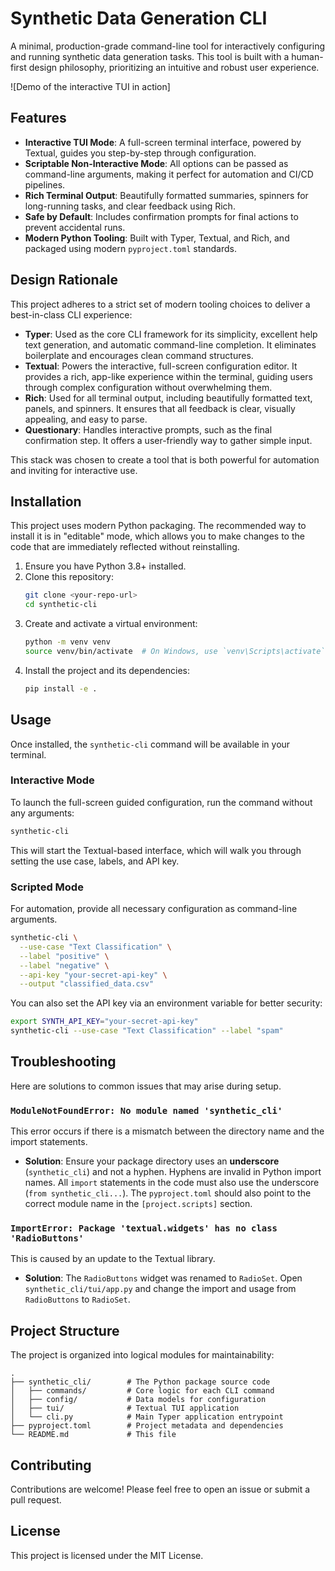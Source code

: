 # Synthetic Data Generation CLI

A minimal, production-grade command-line tool for interactively configuring and running synthetic data generation tasks. This tool is built with a human-first design philosophy, prioritizing an intuitive and robust user experience.

\![Demo of the interactive TUI in action]

## Features

  * **Interactive TUI Mode**: A full-screen terminal interface, powered by Textual, guides you step-by-step through configuration.
  * **Scriptable Non-Interactive Mode**: All options can be passed as command-line arguments, making it perfect for automation and CI/CD pipelines.
  * **Rich Terminal Output**: Beautifully formatted summaries, spinners for long-running tasks, and clear feedback using Rich.
  * **Safe by Default**: Includes confirmation prompts for final actions to prevent accidental runs.
  * **Modern Python Tooling**: Built with Typer, Textual, and Rich, and packaged using modern `pyproject.toml` standards.

## Design Rationale

This project adheres to a strict set of modern tooling choices to deliver a best-in-class CLI experience:

  - **Typer**: Used as the core CLI framework for its simplicity, excellent help text generation, and automatic command-line completion. It eliminates boilerplate and encourages clean command structures.
  - **Textual**: Powers the interactive, full-screen configuration editor. It provides a rich, app-like experience within the terminal, guiding users through complex configuration without overwhelming them.
  - **Rich**: Used for all terminal output, including beautifully formatted text, panels, and spinners. It ensures that all feedback is clear, visually appealing, and easy to parse.
  - **Questionary**: Handles interactive prompts, such as the final confirmation step. It offers a user-friendly way to gather simple input.

This stack was chosen to create a tool that is both powerful for automation and inviting for interactive use.

## Installation

This project uses modern Python packaging. The recommended way to install it is in "editable" mode, which allows you to make changes to the code that are immediately reflected without reinstalling.

1.  Ensure you have Python 3.8+ installed.
2.  Clone this repository:
    ```bash
    git clone <your-repo-url>
    cd synthetic-cli
    ```
3.  Create and activate a virtual environment:
    ```bash
    python -m venv venv
    source venv/bin/activate  # On Windows, use `venv\Scripts\activate`
    ```
4.  Install the project and its dependencies:
    ```bash
    pip install -e .
    ```

## Usage

Once installed, the `synthetic-cli` command will be available in your terminal.

### Interactive Mode

To launch the full-screen guided configuration, run the command without any arguments:

```bash
synthetic-cli
```

This will start the Textual-based interface, which will walk you through setting the use case, labels, and API key.

### Scripted Mode

For automation, provide all necessary configuration as command-line arguments.

```bash
synthetic-cli \
  --use-case "Text Classification" \
  --label "positive" \
  --label "negative" \
  --api-key "your-secret-api-key" \
  --output "classified_data.csv"
```

You can also set the API key via an environment variable for better security:

```bash
export SYNTH_API_KEY="your-secret-api-key"
synthetic-cli --use-case "Text Classification" --label "spam"
```

## Troubleshooting

Here are solutions to common issues that may arise during setup.

### `ModuleNotFoundError: No module named 'synthetic_cli'`

This error occurs if there is a mismatch between the directory name and the import statements.

  * **Solution**: Ensure your package directory uses an **underscore** (`synthetic_cli`) and not a hyphen. Hyphens are invalid in Python import names. All `import` statements in the code must also use the underscore (`from synthetic_cli...`). The `pyproject.toml` should also point to the correct module name in the `[project.scripts]` section.

### `ImportError: Package 'textual.widgets' has no class 'RadioButtons'`

This is caused by an update to the Textual library.

  * **Solution**: The `RadioButtons` widget was renamed to `RadioSet`. Open `synthetic_cli/tui/app.py` and change the import and usage from `RadioButtons` to `RadioSet`.

## Project Structure

The project is organized into logical modules for maintainability:

```
.
├── synthetic_cli/        # The Python package source code
│   ├── commands/         # Core logic for each CLI command
│   ├── config/           # Data models for configuration
│   ├── tui/              # Textual TUI application
│   └── cli.py            # Main Typer application entrypoint
├── pyproject.toml        # Project metadata and dependencies
└── README.md             # This file
```

## Contributing

Contributions are welcome\! Please feel free to open an issue or submit a pull request.

## License

This project is licensed under the MIT License.